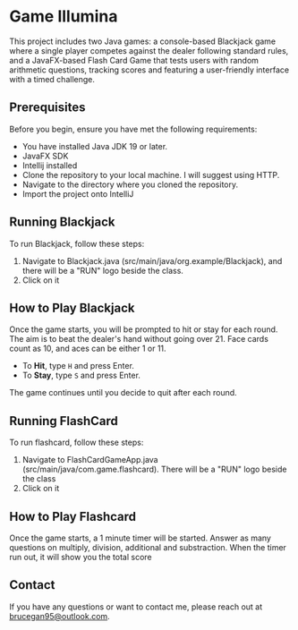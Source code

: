 # Game Illumina
This project includes two Java games: a console-based Blackjack game where a single player competes against the dealer following standard rules, and a JavaFX-based Flash Card Game that tests users with random arithmetic questions, tracking scores and featuring a user-friendly interface with a timed challenge.

## Prerequisites

Before you begin, ensure you have met the following requirements:
- You have installed Java JDK 19 or later.
- JavaFX SDK
- Intellij installed
- Clone the repository to your local machine. I will suggest using HTTP.
- Navigate to the directory where you cloned the repository.
- Import the project onto IntelliJ

## Running Blackjack

To run Blackjack, follow these steps:
1. Navigate to Blackjack.java (src/main/java/org.example/Blackjack), and there will be a "RUN" logo beside the class.
2. Click on it

## How to Play Blackjack

Once the game starts, you will be prompted to hit or stay for each round. The aim is to beat the dealer's hand without going over 21. Face cards count as 10, and aces can be either 1 or 11.

- To **Hit**, type `H` and press Enter.
- To **Stay**, type `S` and press Enter.

The game continues until you decide to quit after each round.


## Running FlashCard

To run flashcard, follow these steps:
1. Navigate to FlashCardGameApp.java (src/main/java/com.game.flashcard). There will be a "RUN" logo beside the class
2. Click on it

## How to Play Flashcard

Once the game starts, a 1 minute timer will be started. Answer as many questions on multiply, division, additional and substraction. When the timer run out, it will show you the total score

## Contact

If you have any questions or want to contact me, please reach out at brucegan95@outlook.com.


